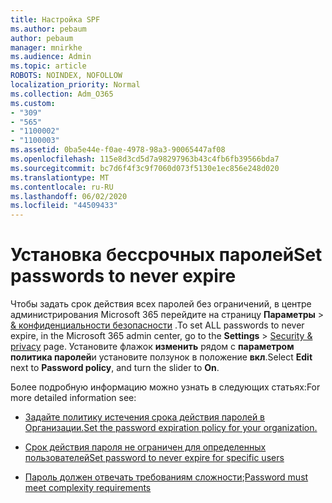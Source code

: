 ```yaml
---
title: Настройка SPF
ms.author: pebaum
author: pebaum
manager: mnirkhe
ms.audience: Admin
ms.topic: article
ROBOTS: NOINDEX, NOFOLLOW
localization_priority: Normal
ms.collection: Adm_O365
ms.custom:
- "309"
- "565"
- "1100002"
- "1100003"
ms.assetid: 0ba5e44e-f0ae-4978-98a3-90065447af08
ms.openlocfilehash: 115e8d3cd5d7a98297963b43c4fb6fb39566bda7
ms.sourcegitcommit: bc7d6f4f3c9f7060d073f5130e1ec856e248d020
ms.translationtype: MT
ms.contentlocale: ru-RU
ms.lasthandoff: 06/02/2020
ms.locfileid: "44509433"
---
```

# <a name="set-passwords-to-never-expire"></a><span data-ttu-id="1d0b6-102">Установка бессрочных паролей</span><span class="sxs-lookup"><span data-stu-id="1d0b6-102">Set passwords to never expire</span></span>

<span data-ttu-id="1d0b6-103">Чтобы задать срок действия всех паролей без ограничений, в центре администрирования Microsoft 365 перейдите на страницу **Параметры**  >  [ &amp; конфиденциальности безопасности](https://portal.office.com/adminportal/home#/settings/security) .</span><span class="sxs-lookup"><span data-stu-id="1d0b6-103">To set ALL passwords to never expire, in the Microsoft 365 admin center, go to the **Settings** > [Security &amp; privacy](https://portal.office.com/adminportal/home#/settings/security) page.</span></span> <span data-ttu-id="1d0b6-104">Установите флажок **изменить** рядом с **параметром политика паролей**и установите ползунок в положение **вкл**.</span><span class="sxs-lookup"><span data-stu-id="1d0b6-104">Select **Edit** next to **Password policy**, and turn the slider to **On**.</span></span>
  
<span data-ttu-id="1d0b6-105">Более подробную информацию можно узнать в следующих статьях:</span><span class="sxs-lookup"><span data-stu-id="1d0b6-105">For more detailed information see:</span></span> 

- [<span data-ttu-id="1d0b6-106">Задайте политику истечения срока действия паролей в Организации.</span><span class="sxs-lookup"><span data-stu-id="1d0b6-106">Set the password expiration policy for your organization.</span></span>](https://docs.microsoft.com/microsoft-365/admin/manage/set-password-expiration-policy)
  
- [<span data-ttu-id="1d0b6-107">Срок действия пароля не ограничен для определенных пользователей</span><span class="sxs-lookup"><span data-stu-id="1d0b6-107">Set password to never expire for specific users</span></span>](https://docs.microsoft.com/microsoft-365/admin/add-users/set-password-to-never-expire)

- <span data-ttu-id="1d0b6-108">[Пароль должен отвечать требованиям сложности](https://docs.microsoft.com/windows/security/threat-protection/security-policy-settings/password-must-meet-complexity-requirements);</span><span class="sxs-lookup"><span data-stu-id="1d0b6-108">[Password must meet complexity requirements](https://docs.microsoft.com/windows/security/threat-protection/security-policy-settings/password-must-meet-complexity-requirements)</span></span>
  